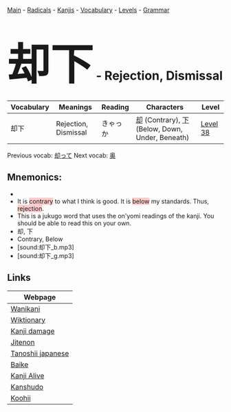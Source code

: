 <style> bigfont {font-size: 100px}</style>
[Main](../README.md) -
[Radicals](../radicals.md) -
[Kanjis](../kanjis.md) -
[Vocabulary](../vocabulary.md) -
[Levels](../levels.md) -
[Grammar](../grammar.md)
# <bigfont> 却下</bigfont> - Rejection, Dismissal 

| Vocabulary | Meanings | Reading | Characters | Level |
| --- | --- | --- | --- | --- |
| 却下 | Rejection, Dismissal | きゃっか |  [却](../kanjis/却.md) (Contrary), [下](../kanjis/下.md) (Below, Down, Under, Beneath) | [Level 38](../levels/wk_level38.md) |

Previous vocab: [却って](却って.md) Next vocab: [奥](奥.md) 

## Mnemonics:

* 
* It is <span style="background-color:#ffcccb"> contrary</span> to what I think is good. It is <span style="background-color:#ffcccb"> below</span> my standards. Thus, <span style="background-color:#ffcccb"> rejection</span>.
* This is a jukugo word that uses the on'yomi readings of the kanji. You should be able to read this on your own.
* 却, 下
* Contrary, Below
* [sound:却下_b.mp3]
* [sound:却下_g.mp3]


## Links 

| Webpage |
| --- |
| [Wanikani          ](https://www.wanikani.com/kanji/却下) |
| [Wiktionary        ](https://en.wiktionary.org/wiki/却下) |
| [Kanji damage      ](http://www.kanjidamage.com/kanji/search?utf8=✓&q=却下) |
| [Jitenon           ](https://jitenon.com/kanji/却下) |
| [Tanoshii japanese ](https://www.tanoshiijapanese.com/dictionary/kanji.cfm?k=却下) |
| [Baike             ](https://baike.baidu.com/item/却下) |
| [Kanji Alive       ](https://app.kanjialive.com/却下) |
| [Kanshudo          ](https://www.kanshudo.com/searchmn?q=却下) |
| [Koohii            ](https://kanji.koohii.com/study/kanji/却下) |
